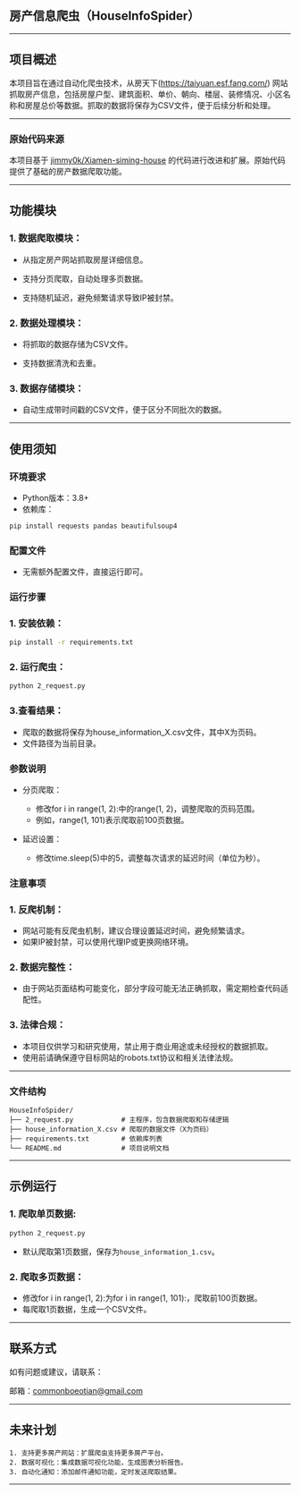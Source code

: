 ## 房产信息爬虫（HouseInfoSpider）

--- 

## 项目概述  

本项目旨在通过自动化爬虫技术，从房天下(https://taiyuan.esf.fang.com/) 网站抓取房产信息，包括房屋户型、建筑面积、单价、朝向、楼层、装修情况、小区名称和房屋总价等数据。抓取的数据将保存为CSV文件，便于后续分析和处理。

---

### 原始代码来源
本项目基于 [jimmy0k/Xiamen-siming-house](https://github.com/jimmy0k/Xiamen-siming-house) 的代码进行改进和扩展。原始代码提供了基础的房产数据爬取功能。

---

## 功能模块
### 1. 数据爬取模块：
- 从指定房产网站抓取房屋详细信息。

- 支持分页爬取，自动处理多页数据。

- 支持随机延迟，避免频繁请求导致IP被封禁。

### 2. 数据处理模块：

- 将抓取的数据存储为CSV文件。

- 支持数据清洗和去重。

### 3. 数据存储模块：

- 自动生成带时间戳的CSV文件，便于区分不同批次的数据。

---

## 使用须知
### 环境要求
- Python版本：3.8+
- 依赖库：
```bash
pip install requests pandas beautifulsoup4
```
### 配置文件
- 无需额外配置文件，直接运行即可。

### 运行步骤
### 1. 安装依赖：
```bash
pip install -r requirements.txt
```
### 2. 运行爬虫：
```bash
python 2_request.py
```
### 3.查看结果：
- 爬取的数据将保存为house_information_X.csv文件，其中X为页码。
- 文件路径为当前目录。

### 参数说明
- 分页爬取：  
  + 修改for i in range(1, 2):中的range(1, 2)，调整爬取的页码范围。
  + 例如，range(1, 101)表示爬取前100页数据。

- 延迟设置：
  + 修改time.sleep(5)中的5，调整每次请求的延迟时间（单位为秒）。

### 注意事项

### 1. 反爬机制：
- 网站可能有反爬虫机制，建议合理设置延迟时间，避免频繁请求。
- 如果IP被封禁，可以使用代理IP或更换网络环境。

### 2. 数据完整性：
- 由于网站页面结构可能变化，部分字段可能无法正确抓取，需定期检查代码适配性。
### 3. 法律合规：
- 本项目仅供学习和研究使用，禁止用于商业用途或未经授权的数据抓取。
- 使用前请确保遵守目标网站的robots.txt协议和相关法律法规。

--- 

### 文件结构
```
HouseInfoSpider/
├── 2_request.py            # 主程序，包含数据爬取和存储逻辑
├── house_information_X.csv # 爬取的数据文件（X为页码）
├── requirements.txt        # 依赖库列表
└── README.md               # 项目说明文档
```

--- 

## 示例运行
### 1. 爬取单页数据:
```bash
python 2_request.py
```
+ 默认爬取第1页数据，保存为`house_information_1.csv`。
### 2. 爬取多页数据：
- 修改for i in range(1, 2):为for i in range(1, 101):，爬取前100页数据。
- 每爬取1页数据，生成一个CSV文件。

---

## 联系方式
如有问题或建议，请联系：

邮箱：commonboeotian@gmail.com

---

## 未来计划

    1. 支持更多房产网站：扩展爬虫支持更多房产平台。
    2. 数据可视化：集成数据可视化功能，生成图表分析报告。
    3. 自动化通知：添加邮件通知功能，定时发送爬取结果。

--- 

